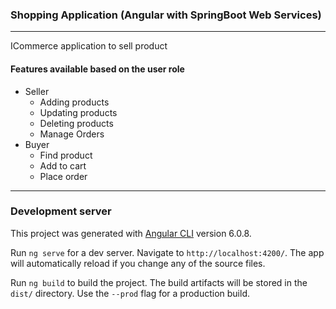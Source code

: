 ### Shopping Application (Angular with SpringBoot Web Services)
---------
ICommerce application to sell product

#### Features available based on the user role
* Seller
  * Adding products
  * Updating products
  * Deleting products
  * Manage Orders
* Buyer
  * Find product
  * Add to cart
  * Place order

---------
### Development server

This project was generated with [Angular CLI](https://github.com/angular/angular-cli) version 6.0.8.

Run `ng serve` for a dev server. Navigate to `http://localhost:4200/`. The app will automatically reload if you change any of the source files.

Run `ng build` to build the project. The build artifacts will be stored in the `dist/` directory. Use the `--prod` flag for a production build.

